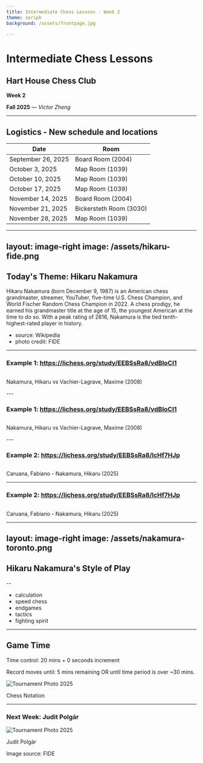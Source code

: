 ```yaml
---
title: Intermediate Chess Lessons - Week 2
theme: seriph
background: /assets/frontpage.jpg

---
```


# Intermediate Chess Lessons

## Hart House Chess Club

**Week 2**

**Fall 2025** &mdash; *Victor Zheng*

---

## Logistics - New schedule and locations


| Date            | Room                  |
|-----------------|-----------------------|
| September 26, 2025 | Board Room (2004)     |
| October 3, 2025    | Map Room (1039)       |
| October 10, 2025   | Map Room (1039)       |
| October 17, 2025   | Map Room (1039)       |
| November 14, 2025  | Board Room (2004)     |
| November 21, 2025  | Bickersteth Room (3030) |
| November 28, 2025  | Map Room (1039)       |

---
layout: image-right
image: /assets/hikaru-fide.png
---

## Today's Theme: Hikaru Nakamura

Hikaru Nakamura (born December 9, 1987) is an American chess grandmaster, streamer, YouTuber, five-time U.S. Chess Champion, and World Fischer Random Chess Champion in 2022. A chess prodigy, he earned his grandmaster title at the age of 15, the youngest American at the time to do so. With a peak rating of 2816, Nakamura is the tied tenth-highest-rated player in history.

* source: Wikipedia
* photo credit: FIDE


---

### Example 1: https://lichess.org/study/EEBSsRa8/vdBloCI1

<div class="flex items-center justify-center gap-6 mt-5">
    <div class="md:w-1/2 flex justify-center md:justify-end flex-col items-center">
        <img src="/assets/nakamura-1-0.png" alt="" class="rounded-lg shadow-xl w-[350px]" />
        <p class="text-xs text-gray-600 mt-1 italic">Nakamura, Hikaru vs  Vachier-Lagrave, Maxime (2008)</p>
    </div>
</div>
---

### Example 1: https://lichess.org/study/EEBSsRa8/vdBloCI1

<div class="flex items-center justify-center gap-6 mt-5">
    <div class="md:w-1/2 flex justify-center md:justify-end flex-col items-center">
        <img src="/assets/nakamura-1-1.png" alt="" class="rounded-lg shadow-xl w-[350px]" />
        <p class="text-xs text-gray-600 mt-1 italic">Nakamura, Hikaru vs  Vachier-Lagrave, Maxime (2008)</p>
    </div>
</div>
---


### Example 2: https://lichess.org/study/EEBSsRa8/lcHf7HJp

<div class="flex items-center justify-center gap-6 mt-5">
    <div class="md:w-1/2 flex justify-center md:justify-end flex-col items-center">
        <img src="/assets/nakamura-2-0.png" alt="" class="rounded-lg shadow-xl w-[350px]" />
        <p class="text-xs text-gray-600 mt-1 italic">Caruana, Fabiano - Nakamura, Hikaru (2025)</p>
    </div>
</div>

---

### Example 2: https://lichess.org/study/EEBSsRa8/lcHf7HJp

<div class="flex items-center justify-center gap-6 mt-5">
    <div class="md:w-1/2 flex justify-center md:justify-end flex-col items-center">
        <img src="/assets/nakamura-2-1.png" alt="" class="rounded-lg shadow-xl w-[350px]" />
        <p class="text-xs text-gray-600 mt-1 italic">Caruana, Fabiano - Nakamura, Hikaru (2025)</p>
    </div>
</div>

---
layout: image-right
image: /assets/nakamura-toronto.png
---

## Hikaru Nakamura's Style of Play
--
- calculation
- speed chess
- endgames
- tactics
- fighting spirit

---

## Game Time

Time control: 20 mins + 0 seconds increment

Record moves until: 5 mins remaining OR until time period is over ~30 mins. 

<div class="flex items-center justify-right gap-6 mt-5">
    <div class="md:w-1/2 flex justify-right md:justify-end flex-col items-center">
        <img src="/assets/notation.png" alt="Tournament Photo 2025" class="rounded-lg shadow-xl w-[350px]" />
        <p class="text-xs text-gray-600 mt-1 italic">Chess Notation</p>
    </div>
</div>

---

### Next Week: Judit Polgár


<div class="flex items-center justify-center gap-6 mt-5">
    <div class="md:w-1/2 flex justify-center md:justify-end flex-col items-center">
        <img src="/assets/polgar.png" alt="Tournament Photo 2025" class="rounded-lg shadow-xl w-[600px]" />
        <p class="text-xs text-gray-600 mt-1 italic">Judit Polgár</p>
    </div>
</div>


Image source: FIDE


